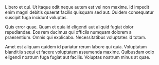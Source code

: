 Libero et qui. Ut itaque odit neque autem est vel non maxime. Id impedit enim magni debitis quaerat facilis quisquam sed aut. Quidem consequatur suscipit fuga incidunt voluptas.
 Quis error quae. Quam et quia id eligendi aut aliquid fugiat dolor repudiandae. Eos rem ducimus qui officiis numquam dolorem a praesentium. Omnis qui explicabo. Necessitatibus voluptates id totam.
 Amet est aliquam quidem id pariatur rerum labore qui quia. Voluptatum blanditiis sequi et facere voluptatem assumenda maxime. Quibusdam odio eligendi nostrum fuga fugiat aut facilis. Voluptas nostrum minus at quae.